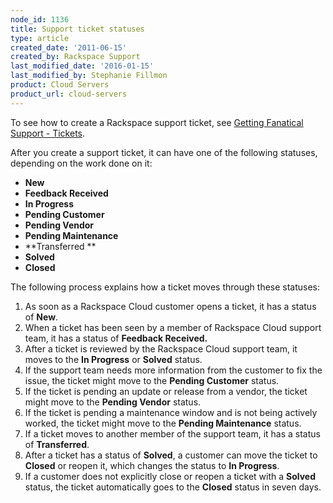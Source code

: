```yaml
---
node_id: 1136
title: Support ticket statuses
type: article
created_date: '2011-06-15'
created_by: Rackspace Support
last_modified_date: '2016-01-15'
last_modified_by: Stephanie Fillmon
product: Cloud Servers
product_url: cloud-servers
---
```


To see how to create a Rackspace support ticket, see [Getting Fanatical
Support -
Tickets](/how-to/getting-fanatical-support-6-tickets).

After you create a support ticket, it can have one of the following
statuses, depending on the work done on it:

-   **New**
-   **Feedback Received**
-   **In Progress**
-   **Pending Customer**
-   **Pending Vendor**
-   **Pending Maintenance**
-   **Transferred **
-   **Solved**
-   **Closed**

The following process explains how a ticket moves through these
statuses:

1.  As soon as a Rackspace Cloud customer opens a ticket, it has a
    status of **New**.
2.  When a ticket has been seen by a member of Rackspace Cloud support
    team, it has a status of **Feedback Received.**
3.  After a ticket is reviewed by the Rackspace Cloud support team, it
    moves to the **In Progress** or **Solved** status.
4.  If the support team needs more information from the customer to fix
    the issue, the ticket might move to the **Pending Customer** status.
5.  If the ticket is pending an update or release from a vendor, the
    ticket might move to the **Pending Vendor** status.
6.  If the ticket is pending a maintenance window and is not being
    actively worked, the ticket might move to the **Pending
    Maintenance** status.
7.  If a ticket moves to another member of the support team, it has a
    status of **Transferred**.
8.  After a ticket has a status of **Solved**, a customer can move the
    ticket to **Closed** or reopen it, which changes the status to **In
    Progress**.
9.  If a customer does not explicitly close or reopen a ticket with a
    **Solved** status, the ticket automatically goes to the **Closed**
    status in seven days.

<div class="printfooter">



</div>


